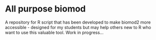 # All purpose biomod
 A repository for R script that has been developed to make biomod2 more accessible - designed for my students but may help others new to R who want to use this valuable tool. Work in progress...
